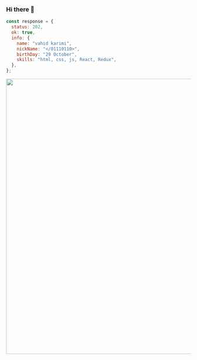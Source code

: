 ### Hi there 👋

```javaScript
const response = {
  status: 202,
  ok: true,
  info: {
    name: "vahid karimi",
    nickName: "</01110110>",
    birthDay: "29 October",
    skills: "html, css, js, React, Redux",
  },
};
```

<div align="center" >
<img src="https://media2.giphy.com/media/v1.Y2lkPTc5MGI3NjExNTFyZm5oem9jY3hobG4xeXA0bW1yanJvY3JjcHV0NnRja2EyOW9vaSZlcD12MV9pbnRlcm5hbF9naWZfYnlfaWQmY3Q9Zw/L1R1tvI9svkIWwpVYr/giphy.gif" width="750px" />
</div>
<br />
<!-- <div align="center">
<img src="./html.svg" width="90px" />
<img src="./css.svg" width="90px" />
<img src="./bootstrap.svg" width="90px" />
<img src="./tailwindcss.svg" width="90px" />
<img src="./javascript-original.svg" width="90px" />
<img src="./react.svg" width="90px" />
  
</div>
 -->
